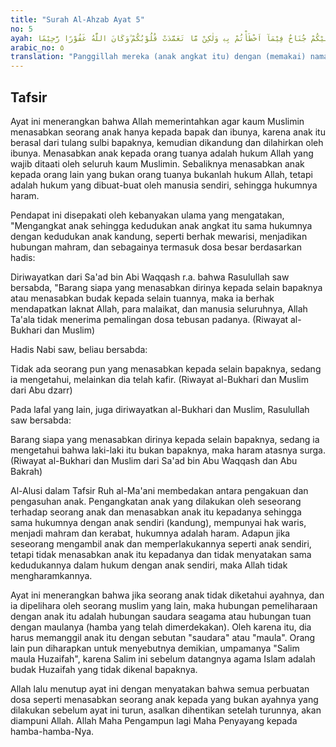 ```yaml
---
title: "Surah Al-Ahzab Ayat 5"
no: 5
ayah: اُدْعُوْهُمْ لِاٰبَاۤىِٕهِمْ هُوَ اَقْسَطُ عِنْدَ اللّٰهِ ۚ فَاِنْ لَّمْ تَعْلَمُوْٓا اٰبَاۤءَهُمْ فَاِخْوَانُكُمْ فِى الدِّيْنِ وَمَوَالِيْكُمْ ۗوَلَيْسَ عَلَيْكُمْ جُنَاحٌ فِيْمَآ اَخْطَأْتُمْ بِهٖ وَلٰكِنْ مَّا تَعَمَّدَتْ قُلُوْبُكُمْ ۗوَكَانَ اللّٰهُ غَفُوْرًا رَّحِيْمًا
arabic_no: ٥
translation: "Panggillah mereka (anak angkat itu) dengan (memakai) nama bapak-bapak mereka; itulah yang adil di sisi Allah, dan jika kamu tidak mengetahui bapak mereka, maka (panggillah mereka sebagai) saudara-saudaramu seagama dan maula-maulamu. Dan tidak ada dosa atasmu jika kamu khilaf tentang itu, tetapi (yang ada dosanya) apa yang disengaja oleh hatimu. Allah Maha Pengampun, Maha Penyayang."
---
```


## Tafsir

Ayat ini menerangkan bahwa Allah memerintahkan agar kaum Muslimin menasabkan seorang anak hanya kepada bapak dan ibunya, karena anak itu berasal dari tulang sulbi bapaknya, kemudian dikandung dan dilahirkan oleh ibunya. Menasabkan anak kepada orang tuanya adalah hukum Allah yang wajib ditaati oleh seluruh kaum Muslimin. Sebaliknya menasabkan anak kepada orang lain yang bukan orang tuanya bukanlah hukum Allah, tetapi adalah hukum yang dibuat-buat oleh manusia sendiri, sehingga hukumnya haram.

Pendapat ini disepakati oleh kebanyakan ulama yang mengatakan, "Mengangkat anak sehingga kedudukan anak angkat itu sama hukumnya dengan kedudukan anak kandung, seperti berhak mewarisi, menjadikan hubungan mahram, dan sebagainya termasuk dosa besar berdasarkan hadis:

Diriwayatkan dari Sa'ad bin Abi Waqqash r.a. bahwa Rasulullah saw bersabda, "Barang siapa yang menasabkan dirinya kepada selain bapaknya atau menasabkan budak kepada selain tuannya, maka ia berhak mendapatkan laknat Allah, para malaikat, dan manusia seluruhnya, Allah Ta'ala tidak menerima pemalingan dosa tebusan padanya. (Riwayat al-Bukhari dan Muslim)

Hadis Nabi saw, beliau bersabda:

Tidak ada seorang pun yang menasabkan kepada selain bapaknya, sedang ia mengetahui, melainkan dia telah kafir. (Riwayat al-Bukhari dan Muslim dari Abu dzarr) 

Pada lafal yang lain, juga diriwayatkan al-Bukhari dan Muslim, Rasulullah saw bersabda:

Barang siapa yang menasabkan dirinya kepada selain bapaknya, sedang ia mengetahui bahwa laki-laki itu bukan bapaknya, maka haram atasnya surga. (Riwayat al-Bukhari dan Muslim dari Sa'ad bin Abu Waqqash dan Abu Bakrah)

Al-Alusi dalam Tafsir Ruh al-Ma'ani membedakan antara pengakuan dan pengasuhan anak. Pengangkatan anak yang dilakukan oleh seseorang terhadap seorang anak dan menasabkan anak itu kepadanya sehingga sama hukumnya dengan anak sendiri (kandung), mempunyai hak waris, menjadi mahram dan kerabat, hukumnya adalah haram. Adapun jika seseorang mengambil anak dan memperlakukannya seperti anak sendiri, tetapi tidak menasabkan anak itu kepadanya dan tidak menyatakan sama kedudukannya dalam hukum dengan anak sendiri, maka Allah tidak mengharamkannya.

Ayat ini menerangkan bahwa jika seorang anak tidak diketahui ayahnya, dan ia dipelihara oleh seorang muslim yang lain, maka hubungan pemeliharaan dengan anak itu adalah hubungan saudara seagama atau hubungan tuan dengan maulanya (hamba yang telah dimerdekakan). Oleh karena itu, dia harus memanggil anak itu dengan sebutan "saudara" atau "maula". Orang lain pun diharapkan untuk menyebutnya demikian, umpamanya "Salim maula Huzaifah", karena Salim ini sebelum datangnya agama Islam adalah budak Huzaifah yang tidak dikenal bapaknya.

Allah lalu menutup ayat ini dengan menyatakan bahwa semua perbuatan dosa seperti menasabkan seorang anak kepada yang bukan ayahnya yang dilakukan sebelum ayat ini turun, asalkan dihentikan setelah turunnya, akan diampuni Allah. Allah Maha Pengampun lagi Maha Penyayang kepada hamba-hamba-Nya.